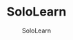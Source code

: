 ---
title: "SoloLearn"
description: "Mobile-first learning platform with interactive coding lessons, quizzes, and community challenges."
topic: "Interactive Learning Games"
category: interactive
author: "SoloLearn"
url: "https://www.sololearn.com/"
tags: ["mobile", "lessons", "quizzes", "community", "interactive"]
difficulty: beginner
format: platform
estimatedTime: "Variable"
license: "Proprietary"
isFree: true
isOpenSource: false
publishedAt: 2025-10-16
featured: false
---